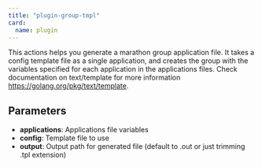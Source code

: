 ```yaml
---
title: "plugin-group-tmpl"
card:
  name: plugin
---
```


This actions helps you generate a marathon group application file.
It takes a config template file as a single application, and creates the group with the variables specified for each application in the applications files.
Check documentation on text/template for more information https://golang.org/pkg/text/template.


## Parameters

* **applications**: Applications file variables
* **config**: Template file to use
* **output**: Output path for generated file (default to <file>.out or just trimming .tpl extension)




